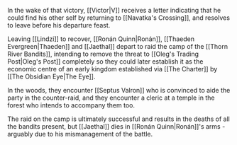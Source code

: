 In the wake of that victory, [[Victor|V]] receives a letter indicating that he could find his other self by returning to [[Navatka's Crossing]], and resolves to leave before his departure feast.

Leaving [[Lindzi]] to recover, [[Ronán Quinn|Ronán]], [[Thaeden Evergreen|Thaeden]] and [[Jaethal]] depart to raid the camp of the [[Thorn River Bandits]], intending to remove the threat to [[Oleg's Trading Post|Oleg's Post]] completely so they could later establish it as the economic centre of an early kingdom established via [[The Charter]] by [[The Obsidian Eye|The Eye]].

In the woods, they encounter [[Septus Valron]] who is convinced to aide the party in the counter-raid, and they encounter a cleric at a temple in the forest who intends to accompany them too.

The raid on the camp is ultimately successful and results in the deaths of all the bandits present, but [[Jaethal]] dies in [[Ronán Quinn|Ronán]]'s arms - arguably due to his mismanagement of the battle.